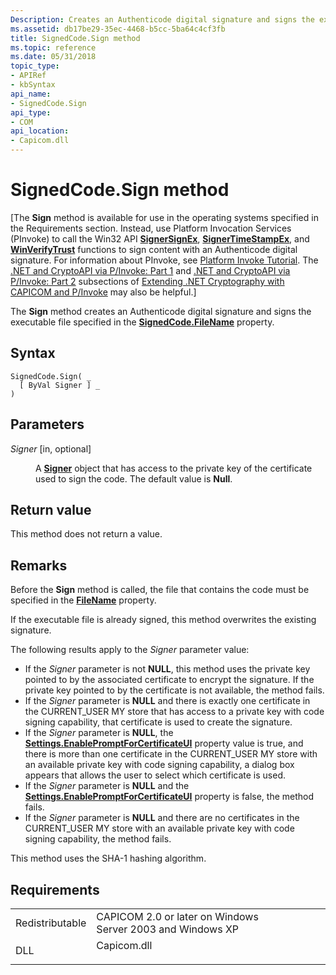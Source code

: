 ```yaml
---
Description: Creates an Authenticode digital signature and signs the executable file specified in the SignedCode.FileName property.
ms.assetid: db17be29-35ec-4468-b5cc-5ba64c4cf3fb
title: SignedCode.Sign method
ms.topic: reference
ms.date: 05/31/2018
topic_type: 
- APIRef
- kbSyntax
api_name: 
- SignedCode.Sign
api_type: 
- COM
api_location: 
- Capicom.dll
---
```


# SignedCode.Sign method

\[The **Sign** method is available for use in the operating systems specified in the Requirements section. Instead, use Platform Invocation Services (PInvoke) to call the Win32 API [**SignerSignEx**](signersignex.md), [**SignerTimeStampEx**](signertimestampex.md), and [**WinVerifyTrust**](/windows/desktop/api/Wintrust/nf-wintrust-winverifytrust) functions to sign content with an Authenticode digital signature. For information about PInvoke, see [Platform Invoke Tutorial](https://msdn.microsoft.com/library/aa288468.aspx). The [.NET and CryptoAPI via P/Invoke: Part 1](https://msdn.microsoft.com/library/ms867087.aspx#netcryptoapi_topic5) and [.NET and CryptoAPI via P/Invoke: Part 2](https://msdn.microsoft.com/library/ms867087.aspx#netcryptoapi_topic6) subsections of [Extending .NET Cryptography with CAPICOM and P/Invoke](https://msdn.microsoft.com/library/ms867087.aspx) may also be helpful.\]

The **Sign** method creates an Authenticode digital signature and signs the executable file specified in the [**SignedCode.FileName**](signedcode-filename.md) property.

## Syntax


```VB
SignedCode.Sign( _
  [ ByVal Signer ] _
)
```



## Parameters

<dl> <dt>

*Signer* \[in, optional\]
</dt> <dd>

A [**Signer**](signer.md) object that has access to the private key of the certificate used to sign the code. The default value is **Null**.

</dd> </dl>

## Return value

This method does not return a value.

## Remarks

Before the **Sign** method is called, the file that contains the code must be specified in the [**FileName**](signedcode-filename.md) property.

If the executable file is already signed, this method overwrites the existing signature.

The following results apply to the *Signer* parameter value:

-   If the *Signer* parameter is not **NULL**, this method uses the private key pointed to by the associated certificate to encrypt the signature. If the private key pointed to by the certificate is not available, the method fails.
-   If the *Signer* parameter is **NULL** and there is exactly one certificate in the CURRENT\_USER MY store that has access to a private key with code signing capability, that certificate is used to create the signature.
-   If the *Signer* parameter is **NULL**, the [**Settings.EnablePromptForCertificateUI**](settings-enablepromptforcertificateui.md) property value is true, and there is more than one certificate in the CURRENT\_USER MY store with an available private key with code signing capability, a dialog box appears that allows the user to select which certificate is used.
-   If the *Signer* parameter is **NULL** and the [**Settings.EnablePromptForCertificateUI**](settings-enablepromptforcertificateui.md) property is false, the method fails.
-   If the *Signer* parameter is **NULL** and there are no certificates in the CURRENT\_USER MY store with an available private key with code signing capability, the method fails.

This method uses the SHA-1 hashing algorithm.

## Requirements



|                            |                                                                                        |
|----------------------------|----------------------------------------------------------------------------------------|
| Redistributable<br/> | CAPICOM 2.0 or later on Windows Server 2003 and Windows XP<br/>                  |
| DLL<br/>             | <dl> <dt>Capicom.dll</dt> </dl> |



 

 




